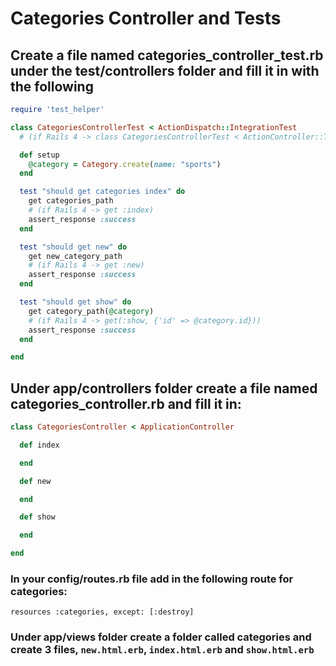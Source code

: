 # Categories Controller and Tests

## Create a file named categories\_controller\_test.rb under the test/controllers folder and fill it in with the following

```ruby
require 'test_helper'

class CategoriesControllerTest < ActionDispatch::IntegrationTest
  # (if Rails 4 -> class CategoriesControllerTest < ActionController::TestCase)

  def setup
    @category = Category.create(name: "sports")
  end

  test "should get categories index" do
    get categories_path
    # (if Rails 4 -> get :index)
    assert_response :success
  end

  test "should get new" do
    get new_category_path
    # (if Rails 4 -> get :new)
    assert_response :success
  end

  test "should get show" do
    get category_path(@category)
    # (if Rails 4 -> get(:show, {'id' => @category.id}))
    assert_response :success
  end

end
```

## Under app/controllers folder create a file named categories\_controller.rb and fill it in:

```ruby
class CategoriesController < ApplicationController

  def index

  end

  def new

  end

  def show

  end

end
```

### In your config/routes.rb file add in the following route for categories:

`resources :categories, except: [:destroy]`

### Under app/views folder create a folder called categories and create 3 files, `new.html.erb`, `index.html.erb` and `show.html.erb`

